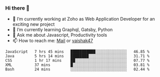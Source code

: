 ### Hi there 👋

- 🔭 I’m currently working at Zoho as Web Application Developer for an exciting new project
- 🌱 I’m currently learning Graphql, Gatsby, Python
- 💬 Ask me about Javascript, Productivity tools 
- 📫 How to reach me: [Mail](mailto:kvaishak007@gmail.com) or [vaishak47](https://twitter.com/vaishak47)

<!--START_SECTION:waka-->
```text
JavaScript   7 hrs 45 mins   ███████████░░░░░░░░░░░░░░   46.85 % 
Java         5 hrs 14 mins   ████████░░░░░░░░░░░░░░░░░   31.71 % 
CSS          1 hr 17 mins    ██░░░░░░░░░░░░░░░░░░░░░░░   07.77 % 
XML          37 mins         █░░░░░░░░░░░░░░░░░░░░░░░░   03.81 % 
Bash         24 mins         ░░░░░░░░░░░░░░░░░░░░░░░░░   02.44 %
```
<!--END_SECTION:waka-->
